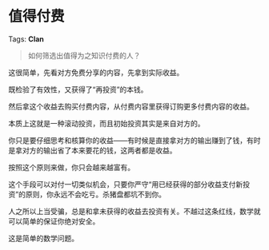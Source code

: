 # 值得付费

Tags: **Clan**

> 如何筛选出值得为之知识付费的人？



这很简单，先看对方免费分享的内容，先拿到实际收益。

既检验了有效性，又获得了“再投资”的本钱。

然后拿这个收益去购买付费内容，从付费内容里获得订购更多付费内容的收益。

本质上这就是一种滚动投资，而且初始投资其实是来自对方的。

你只是要仔细思考和核算你的收益——有时候是直接拿对方的输出赚到了钱，有时是拿对方的输出省了本来要花的钱，这两者都是收益。

按照这个原则来做，你只会越来越富有。

这个手段可以对付一切类似机会，只要你严守“用已经获得的部分收益支付新投资”的原则，你永远不会吃亏。杀猪盘都坑不到你。

人之所以上当受骗，总是和拿未获得的收益去投资有关。不越过这条红线，数学就可以简单的保证你绝对安全。

这是简单的数学问题。



